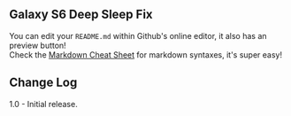 ## Galaxy S6 Deep Sleep Fix
You can edit your `README.md` within Github's online editor, it also has an preview button!  
Check the [Markdown Cheat Sheet](https://github.com/adam-p/markdown-here/wiki/Markdown-Cheatsheet) for markdown syntaxes, it's super easy!  

## Change Log
1.0 - Initial release.
